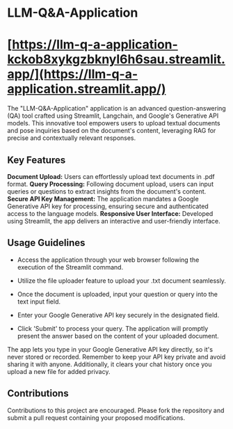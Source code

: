 # LLM-Q&A-Application
# [https://llm-q-a-application-kckob8xykgzbknyl6h6sau.streamlit.app/](https://llm-q-a-application.streamlit.app/)

The "LLM-Q&A-Application" application is an advanced question-answering (QA) tool crafted using Streamlit, Langchain, and Google's Generative API models. This innovative tool empowers users to upload textual documents and pose inquiries based on the document's content, leveraging RAG for precise and contextually relevant responses.

## Key Features

**Document Upload:** Users can effortlessly upload text documents in .pdf format.
**Query Processing:** Following document upload, users can input queries or questions to extract insights from the document's content.
**Secure API Key Management:** The application mandates a Google Generative API key for processing, ensuring secure and authenticated access to the language models.
**Responsive User Interface:** Developed using Streamlit, the app delivers an interactive and user-friendly interface.

## Usage Guidelines

- Access the application through your web browser following the execution of the Streamlit command.

- Utilize the file uploader feature to upload your .txt document seamlessly.

- Once the document is uploaded, input your question or query into the text input field.

- Enter your Google Generative API key securely in the designated field.

- Click 'Submit' to process your query. The application will promptly present the answer based on the content of your uploaded document.

The app lets you type in your Google Generative API key directly, so it's never stored or recorded. Remember to keep your API key private and avoid sharing it with anyone. Additionally, it clears your chat history once you upload a new file for added privacy.

## Contributions

Contributions to this project are encouraged. Please fork the repository and submit a pull request containing your proposed modifications.
